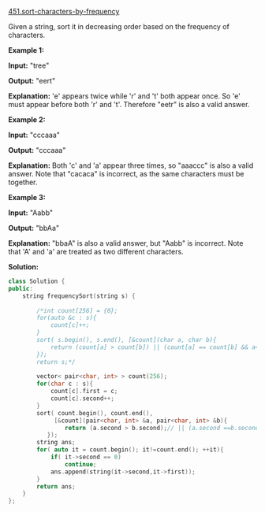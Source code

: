 [451.sort-characters-by-frequency](https://leetcode.com/problems/sort-characters-by-frequency/)  

Given a string, sort it in decreasing order based on the frequency of characters.

**Example 1:**

**Input:**
"tree"

**Output:**
"eert"

**Explanation:**
'e' appears twice while 'r' and 't' both appear once.
So 'e' must appear before both 'r' and 't'. Therefore "eetr" is also a valid answer.

**Example 2:**

**Input:**
"cccaaa"

**Output:**
"cccaaa"

**Explanation:**
Both 'c' and 'a' appear three times, so "aaaccc" is also a valid answer.
Note that "cacaca" is incorrect, as the same characters must be together.

**Example 3:**

**Input:**
"Aabb"

**Output:**
"bbAa"

**Explanation:**
"bbaA" is also a valid answer, but "Aabb" is incorrect.
Note that 'A' and 'a' are treated as two different characters.  



**Solution:**  

```cpp
class Solution {
public:
    string frequencySort(string s) {
        
        /*int count[256] = {0};
        for(auto &c : s){
            count[c]++;
        }
        sort( s.begin(), s.end(), [&count](char a, char b){
            return (count[a] > count[b]) || (count[a] == count[b] && a<b);
        });
        return s;*/
        
        vector< pair<char, int> > count(256);
        for(char c : s){
            count[c].first = c;
            count[c].second++;
        }
        sort( count.begin(), count.end(), 
             [&count](pair<char, int> &a, pair<char, int> &b){
                return (a.second > b.second);// || (a.second ==b.second  && a.first > b.first);
           });
        string ans;
        for( auto it = count.begin(); it!=count.end(); ++it){
            if( it->second == 0)
                continue;
            ans.append(string(it->second,it->first));
        }
        return ans;
    }
};
```
      